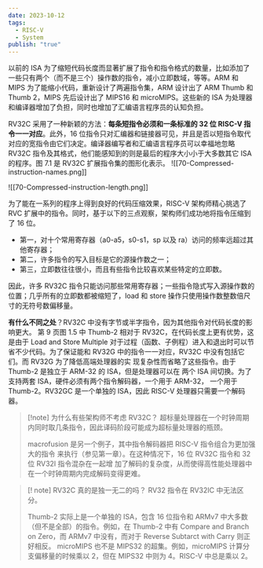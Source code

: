 ```yaml
---
date: 2023-10-12
tags:
  - RISC-V
  - System
publish: "true"
---
```

以前的 ISA 为了缩短代码长度而显著扩展了指令和指令格式的数量，比如添加了一些只有两个（而不是三个）操作数的指令，减小立即数域，等等。ARM 和 MIPS 为了能缩小代码，重新设计了两遍指令集，ARM 设计出了 ARM Thumb 和 Thumb 2，MIPS 先后设计出了 MIPS16 和 microMIPS。这些新的 ISA 为处理器和编译器增加了负担，同时也增加了汇编语言程序员的认知负担。

RV32C 采用了一种新颖的方法：**每条短指令必须和一条标准的 32 位 RISC-V 指令一一对应**。此外，16 位指令只对汇编器和链接器可见，并且是否以短指令取代对应的宽指令由它们决定。编译器编写者和汇编语言程序员可以幸福地忽略 RV32C 指令及其格式，他们能感知到的则是最后的程序大小小于大多数其它 ISA 的程序。图 7.1 是 RV32C 扩展指令集的图形化表示。
![[70-Compressed-instruction-names.png]]

![[70-Compressed-instruction-length.png]]

为了能在一系列的程序上得到良好的代码压缩效果，RISC-V 架构师精心挑选了 RVC 扩展中的指令。同时，基于以下的三点观察，架构师们成功地将指令压缩到了 16 位。
- 第一，对十个常用寄存器（a0-a5，s0-s1，sp 以及 ra）访问的频率远超过其他寄存器；
- 第二，许多指令的写入目标是它的源操作数之一；
- 第三，立即数往往很小，而且有些指令比较喜欢某些特定的立即数。

因此，许多 RV32C 指令只能访问那些常用寄存器；一些指令隐式写入源操作数的位置；几乎所有的立即数都被缩短了，load 和 store 操作只使用操作数整数倍尺寸的无符号数偏移量。

**有什么不同之处**？RV32C 中没有字节或半字指令，因为其他指令对代码长度的影响更大。 第 9 页图 1.5 中 Thumb-2 相对于 RV32C，在代码长度上更有优势，这是由于 Load and Store Multiple 对于过程（函数、子例程）进入和退出时可以节省不少代码。为了保证能和 RV32G 中的指令一一对应，RV32C 中没有包括它们。而 RV32G 为了降低高端处理器的实 现复杂性而省略了这些指令。由于 Thumb-2 是独立于 ARM-32 的 ISA，但是处理器可以在 两个 ISA 间切换。为了支持两套 ISA，硬件必须有两个指令解码器，一个用于 ARM-32， 一个用于 Thumb-2。RV32GC 是一个单独的 ISA，因此 RISC-V 处理器只需要一个解码器。

> [!note] 为什么有些架构师不考虑 RV32C？
> 超标量处理器在一个时钟周期内同时取几条指令，因此译码阶段可能成为超标量处理器的瓶颈。
> 
> macrofusion 是另一个例子，其中指令解码器把 RISC-V 指令组合为更加强大的指令 来执行（参见第一章）。在这种情况下，16 位 RV32C 指令和 32 位 RV32I 指令混杂在一起增 加了解码的复杂度，从而使得高性能处理器中在一个时钟周期内完成解码变得更难。

>[! note] RV32C 真的是独一无二的吗？
>RV32 指令在 RV32IC 中无法区分。
>
>Thumb-2 实际上是一个单独的 ISA，包含 16 位指令和 ARMv7 中大多数（但不是全部）的指令。例如，在 Thumb-2 中有 Compare and Branch on Zero，而 ARMv7 中没有，而对于 Reverse Subtarct with Carry 则正好相反。
>microMIPS 也不是 MIPS32 的超集。例如，microMIPS 计算分支偏移量的时候乘以 2，但在 MIPS32 中则为 4。RISC-V 中总是乘以 2。


